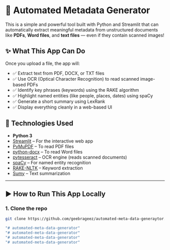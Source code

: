 # 📄 Automated Metadata Generator

This is a simple and powerful tool built with Python and Streamlit that can automatically extract meaningful metadata from unstructured documents like **PDFs**, **Word files**, and **text files** — even if they contain scanned images!

## ✨ What This App Can Do

Once you upload a file, the app will:
- ✅ Extract text from PDF, DOCX, or TXT files
- ✅ Use OCR (Optical Character Recognition) to read scanned image-based PDFs
- ✅ Identify key phrases (keywords) using the RAKE algorithm
- ✅ Highlight named entities (like people, places, dates) using spaCy
- ✅ Generate a short summary using LexRank
- ✅ Display everything cleanly in a web-based UI

## 🔧 Technologies Used

- **Python 3**
- [Streamlit](https://streamlit.io/) – For the interactive web app
- [PyMuPDF](https://pymupdf.readthedocs.io/en/latest/) – To read PDF files
- [python-docx](https://python-docx.readthedocs.io/en/latest/) – To read Word files
- [pytesseract](https://pypi.org/project/pytesseract/) – OCR engine (reads scanned documents)
- [spaCy](https://spacy.io/) – For named entity recognition
- [RAKE-NLTK](https://github.com/csurfer/rake-nltk) – Keyword extraction
- [Sumy](https://github.com/miso-belica/sumy) – Text summarization

---

## ▶️ How to Run This App Locally

### 1. Clone the repo

```bash
git clone https://github.com/geebrageez/automated-meta-data-generaytor.git

"# automated-meta-data-generator" 
"# automated-meta-data-generator" 
"# automated-meta-data-generator" 
"# automated-meta-data-generator" 
